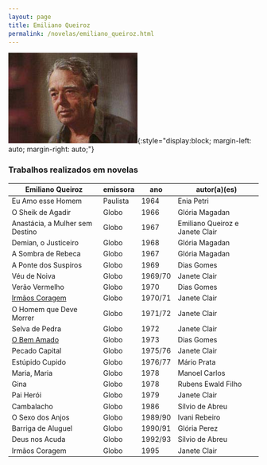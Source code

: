 ```yaml
---
layout: page
title: Emiliano Queiroz
permalink: /novelas/emiliano_queiroz.html
---
```


![Emiliano Queiroz](/novelas/img/emiliano_queiroz.jpg){:style="display:block; margin-left: auto; margin-right: auto;"}

### Trabalhos realizados em novelas

Emiliano Queiroz | emissora | ano | autor(a)(es)
---------------- | -------- | --- | ------------
Eu Amo esse Homem | Paulista | 1964 | Enia Petri
O Sheik de Agadir | Globo | 1966 | Glória Magadan
Anastácia, a Mulher sem Destino | Globo | 1967 | Emiliano Queiroz e Janete Clair
Demian, o Justiceiro | Globo | 1968 | Glória Magadan
A Sombra de Rebeca | Globo | 1967 | Glória Magadan
A Ponte dos Suspiros | Globo | 1969 | Dias Gomes
Véu de Noiva | Globo | 1969/70 | Janete Clair
Verão Vermelho | Globo | 1970 | Dias Gomes
[Irmãos Coragem](/novelas/irmaos_coragem.html) | Globo | 1970/71 | Janete Clair
O Homem que Deve Morrer | Globo | 1971/72 | Janete Clair
Selva de Pedra | Globo | 1972 | Janete Clair
[O Bem Amado](/novelas/o_bem_amado.html) | Globo | 1973 | Dias Gomes
Pecado Capital | Globo | 1975/76 | Janete Clair
Estúpido Cupido | Globo | 1976/77 | Mário Prata
Maria, Maria | Globo | 1978 | Manoel Carlos
Gina | Globo | 1978 | Rubens Ewald Filho
Pai Herói | Globo | 1979 | Janete Clair
Cambalacho | Globo | 1986 | Sílvio de Abreu
O Sexo dos Anjos | Globo | 1989/90 | Ivani Rebeiro
Barriga de Aluguel | Globo | 1990/91 | Glória Perez
Deus nos Acuda | Globo | 1992/93 | Sílvio de Abreu
Irmãos Coragem | Globo | 1995 | Janete Clair
